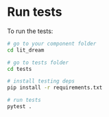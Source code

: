# Run tests

To run the tests:

```bash
# go to your component folder
cd lit_dream

# go to tests folder
cd tests

# install testing deps
pip install -r requirements.txt

# run tests
pytest .
```
